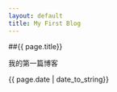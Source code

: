 ```yaml
---
layout: default
title: My First Blog
---
```

##{{ page.title}}

我的第一篇博客

{{ page.date | date_to_string}}
